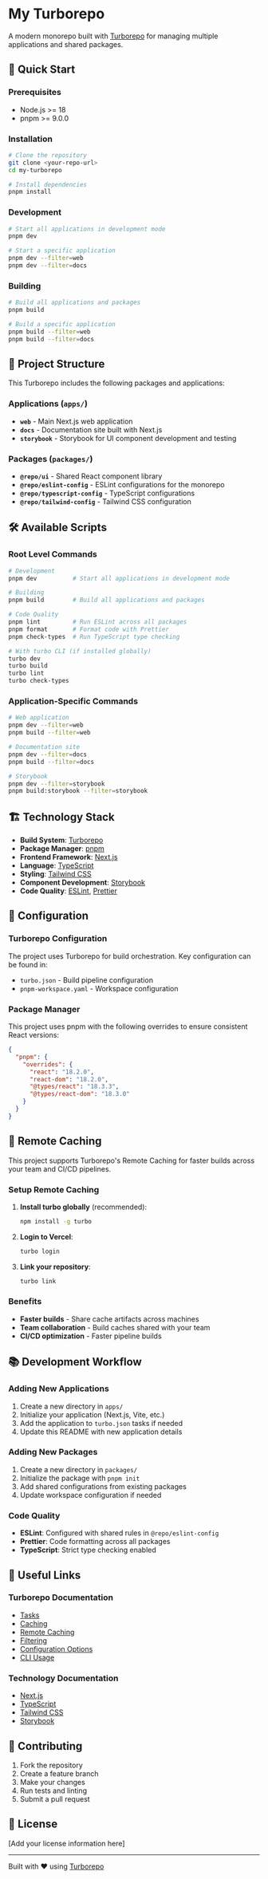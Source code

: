 # My Turborepo

A modern monorepo built with [Turborepo](https://turborepo.com/) for managing multiple applications and shared packages.

## 🚀 Quick Start

### Prerequisites

- Node.js >= 18
- pnpm >= 9.0.0

### Installation

```bash
# Clone the repository
git clone <your-repo-url>
cd my-turborepo

# Install dependencies
pnpm install
```

### Development

```bash
# Start all applications in development mode
pnpm dev

# Start a specific application
pnpm dev --filter=web
pnpm dev --filter=docs
```

### Building

```bash
# Build all applications and packages
pnpm build

# Build a specific application
pnpm build --filter=web
pnpm build --filter=docs
```

## 📁 Project Structure

This Turborepo includes the following packages and applications:

### Applications (`apps/`)

- **`web`** - Main Next.js web application
- **`docs`** - Documentation site built with Next.js
- **`storybook`** - Storybook for UI component development and testing

### Packages (`packages/`)

- **`@repo/ui`** - Shared React component library
- **`@repo/eslint-config`** - ESLint configurations for the monorepo
- **`@repo/typescript-config`** - TypeScript configurations
- **`@repo/tailwind-config`** - Tailwind CSS configuration

## 🛠️ Available Scripts

### Root Level Commands

```bash
# Development
pnpm dev          # Start all applications in development mode

# Building
pnpm build        # Build all applications and packages

# Code Quality
pnpm lint         # Run ESLint across all packages
pnpm format       # Format code with Prettier
pnpm check-types  # Run TypeScript type checking

# With turbo CLI (if installed globally)
turbo dev
turbo build
turbo lint
turbo check-types
```

### Application-Specific Commands

```bash
# Web application
pnpm dev --filter=web
pnpm build --filter=web

# Documentation site
pnpm dev --filter=docs
pnpm build --filter=docs

# Storybook
pnpm dev --filter=storybook
pnpm build:storybook --filter=storybook
```

## 🏗️ Technology Stack

- **Build System**: [Turborepo](https://turborepo.com/)
- **Package Manager**: [pnpm](https://pnpm.io/)
- **Frontend Framework**: [Next.js](https://nextjs.org/)
- **Language**: [TypeScript](https://www.typescriptlang.org/)
- **Styling**: [Tailwind CSS](https://tailwindcss.com/)
- **Component Development**: [Storybook](https://storybook.js.org/)
- **Code Quality**: [ESLint](https://eslint.org/), [Prettier](https://prettier.io/)

## 🔧 Configuration

### Turborepo Configuration

The project uses Turborepo for build orchestration. Key configuration can be found in:

- `turbo.json` - Build pipeline configuration
- `pnpm-workspace.yaml` - Workspace configuration

### Package Manager

This project uses pnpm with the following overrides to ensure consistent React versions:

```json
{
  "pnpm": {
    "overrides": {
      "react": "18.2.0",
      "react-dom": "18.2.0",
      "@types/react": "18.3.3",
      "@types/react-dom": "18.3.0"
    }
  }
}
```

## 🚀 Remote Caching

This project supports Turborepo's Remote Caching for faster builds across your team and CI/CD pipelines.

### Setup Remote Caching

1. **Install turbo globally** (recommended):
   ```bash
   npm install -g turbo
   ```

2. **Login to Vercel**:
   ```bash
   turbo login
   ```

3. **Link your repository**:
   ```bash
   turbo link
   ```

### Benefits

- **Faster builds** - Share cache artifacts across machines
- **Team collaboration** - Build caches shared with your team
- **CI/CD optimization** - Faster pipeline builds

## 📚 Development Workflow

### Adding New Applications

1. Create a new directory in `apps/`
2. Initialize your application (Next.js, Vite, etc.)
3. Add the application to `turbo.json` tasks if needed
4. Update this README with new application details

### Adding New Packages

1. Create a new directory in `packages/`
2. Initialize the package with `pnpm init`
3. Add shared configurations from existing packages
4. Update workspace configuration if needed

### Code Quality

- **ESLint**: Configured with shared rules in `@repo/eslint-config`
- **Prettier**: Code formatting across all packages
- **TypeScript**: Strict type checking enabled

## 🔗 Useful Links

### Turborepo Documentation

- [Tasks](https://turborepo.com/docs/crafting-your-repository/running-tasks)
- [Caching](https://turborepo.com/docs/crafting-your-repository/caching)
- [Remote Caching](https://turborepo.com/docs/core-concepts/remote-caching)
- [Filtering](https://turborepo.com/docs/crafting-your-repository/running-tasks#using-filters)
- [Configuration Options](https://turborepo.com/docs/reference/configuration)
- [CLI Usage](https://turborepo.com/docs/reference/command-line-reference)

### Technology Documentation

- [Next.js](https://nextjs.org/docs)
- [TypeScript](https://www.typescriptlang.org/docs)
- [Tailwind CSS](https://tailwindcss.com/docs)
- [Storybook](https://storybook.js.org/docs)

## 🤝 Contributing

1. Fork the repository
2. Create a feature branch
3. Make your changes
4. Run tests and linting
5. Submit a pull request

## 📄 License

[Add your license information here]

---

Built with ❤️ using [Turborepo](https://turborepo.com/)
